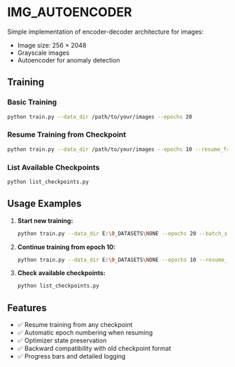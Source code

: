 # IMG_AUTOENCODER
Simple implementation of encoder-decoder architecture for images:

- Image size: 256 × 2048
- Grayscale images
- Autoencoder for anomaly detection

## Training

### Basic Training
```bash
python train.py --data_dir /path/to/your/images --epochs 20
```

### Resume Training from Checkpoint
```bash
python train.py --data_dir /path/to/your/images --epochs 10 --resume_from ./checkpoints/autoencoder_epoch_10.pth
```

### List Available Checkpoints
```bash
python list_checkpoints.py
```

## Usage Examples

1. **Start new training:**
   ```bash
   python train.py --data_dir E:\0_DATASETS\NONE --epochs 20 --batch_size 2
   ```

2. **Continue training from epoch 10:**
   ```bash
   python train.py --data_dir E:\0_DATASETS\NONE --epochs 10 --resume_from ./checkpoints/autoencoder_epoch_10.pth
   ```

3. **Check available checkpoints:**
   ```bash
   python list_checkpoints.py
   ```

## Features

- ✅ Resume training from any checkpoint
- ✅ Automatic epoch numbering when resuming
- ✅ Optimizer state preservation
- ✅ Backward compatibility with old checkpoint format
- ✅ Progress bars and detailed logging


